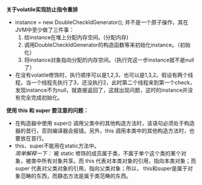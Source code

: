 **关于volatile实现防止指令重排**
  * instance = new DoubleCheckIdGenerator(); 并不是一个原子操作，其在JVM中至少做了三件事：
      1. 给instance在堆上分配内存空间。(分配内存)
      2. 调用DoubleCheckIdGenerator的构造函数等来初始化instance。（初始化）
      3. 将instance对象指向分配的内存空间。（执行完这一步instance就不是null了）
  * 在没有volatile修饰时，执行顺序可以是1,2,3，也可以是1,3,2。假设有两个线程，当一个线程先执行了3，还没执行2，此时第二个线程来到第一个check，发现instance不为null，就直接返回了，这就出现问题，这时的instance并没有完全完成初始化。

**使用 this 和 super 要注意的问题：**
 * 在构造器中使用 super() 调用父类中的其他构造方法时，该语句必须处于构造器的首行，否则编译器会报错。另外，this 调用本类中的其他构造方法时，也要放在首行。
 * this、super不能用在static方法中。  
*简单解释一下：*
被 static 修饰的成员属于类，不属于单个这个类的某个对象，被类中所有对象共享。而 this 代表对本类对象的引用，指向本类对象；而 super 代表对父类对象的引用，指向父类对象；所以， this和super是属于对象范畴的东西，而静态方法是属于类范畴的东西。
